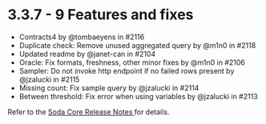 # 3.3.7 - 9 Features and fixes

* Contracts4 by @tombaeyens in #2116
* Duplicate check: Remove unused aggregated query by @m1n0 in #2118
* Updated readme by @janet-can in #2104
* Oracle: Fix formats, freshness, other minor fixes by @m1n0 in #2106
* Sampler: Do not invoke http endpoint if no failed rows present by @jzalucki in #2115
* Missing count: Fix sample query by @jzalucki in #2114
* Between threshold: Fix error when using variables by @jzalucki in #2113

Refer to the [Soda Core Release Notes ](https://github.com/sodadata/soda-core/releases)for details.
